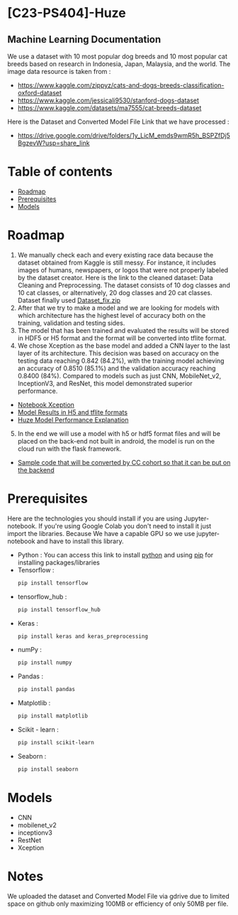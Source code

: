 # [C23-PS404]-Huze
## Machine Learning Documentation

We use a dataset with 10 most popular dog breeds and 10 most popular cat breeds based on research in Indonesia, Japan, Malaysia, and the world. The image data resource is taken from :
* https://www.kaggle.com/zippyz/cats-and-dogs-breeds-classification-oxford-dataset
* https://www.kaggle.com/jessicali9530/stanford-dogs-dataset
* https://www.kaggle.com/datasets/ma7555/cat-breeds-dataset

Here is the Dataset and Converted Model File Link that we have processed : 
* https://drive.google.com/drive/folders/1y_LicM_emds9wmR5h_BSPZfDj5BgzevW?usp=share_link 

# Table of contents
* [Roadmap](#roadmap)
* [Prerequisites](#prerequisites)
* [Models](#models)


# Roadmap
1. We manually check each and every existing race data because the dataset obtained from Kaggle is still messy. For instance, it includes images of humans, newspapers, or logos that were not properly labeled by the dataset creator. Here is the link to the cleaned dataset: Data Cleaning and Preprocessing. The dataset consists of 10 dog classes and 10 cat classes, or alternatively, 20 dog classes and 20 cat classes. Dataset finally used [Dataset_fix.zip](https://drive.google.com/file/d/1d8Qx8mEAuuPN1ypVCya7Q_eVWEZTAdfC/view?usp=share_link)
2. After that we try to make a model and we are looking for models with which architecture has the highest level of accuracy both on the training, validation and testing sides. 
3. The model that has been trained and evaluated the results will be stored in HDF5 or H5 format and the format will be converted into tflite format. 
4. We chose Xception as the base model and added a CNN layer to the last layer of its architecture. This decision was based on accuracy on the testing data reaching 0.842 (84.2%), with the training model achieving an accuracy of 0.8510 (85.1%) and the validation accuracy reaching 0.8400 (84%). Compared to models such as just CNN, MobileNet_v2, InceptionV3, and ResNet, this model demonstrated superior performance. 
  * [Notebook Xception](https://github.com/C23-PS404-Huze-Bangkit/machine-learning/blob/main/Xception-datasetfix.ipynb) 
  * [Model Results in H5 and tflite formats](https://drive.google.com/drive/folders/1vQEcVZ4Yh1R-K-twZ9bH-J_mYdZwHGF9?usp=sharing) 
  * [Huze Model Performance Explanation](https://github.com/C23-PS404-Huze-Bangkit/machine-learning/blob/main/Huze%20Model%20Explanation.ipynb)
5. In the end we will use a model with h5 or hdf5 format files and will be placed on the back-end not built in android, the model is run on the cloud run with the flask framework. 
  * [Sample code that will be converted by CC cohort so that it can be put on the backend](https://github.com/C23-PS404-Huze-Bangkit/machine-learning/blob/main/backend_modelml_h5.py)

# Prerequisites
Here are the technologies you should install if you are using Jupyter-notebook. If you're using Google Colab you don't need to install it just import the libraries. Because We have a capable GPU so we use jupyter-notebook and have to install this library.

* Python : You can access this link to install [python](https://www.python.org/downloads/) and using [pip](https://pypi.org/project/pip/) for installing  packages/libraries
* Tensorflow : 
  ```bash
  pip install tensorflow
* tensorflow_hub :
  ```bash
  pip install tensorflow_hub
* Keras : 
  ```bash
  pip install keras and keras_preprocessing
* numPy : 
  ```bash
  pip install numpy
* Pandas : 
  ```bash
  pip install pandas
* Matplotlib :
  ```bash
  pip install matplotlib
* Scikit - learn : 
  ```bash 
  pip install scikit-learn 
* Seaborn :
  ```bash 
  pip install seaborn

# Models
* CNN
* mobilenet_v2
* inceptionv3
* RestNet
* Xception

# Notes 
We uploaded the dataset and Converted Model File via gdrive due to limited space on github only maximizing 100MB or efficiency of only 50MB per file.